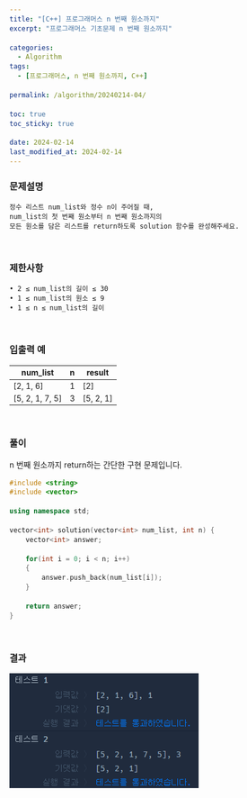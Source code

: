 ```yaml
---
title: "[C++] 프로그래머스 n 번째 원소까지"
excerpt: "프로그래머스 기초문제 n 번째 원소까지"

categories:
  - Algorithm
tags:
  - [프로그래머스, n 번째 원소까지, C++]

permalink: /algorithm/20240214-04/

toc: true
toc_sticky: true

date: 2024-02-14
last_modified_at: 2024-02-14
---
```


### 문제설명

    정수 리스트 num_list와 정수 n이 주어질 때,
    num_list의 첫 번째 원소부터 n 번째 원소까지의
    모든 원소를 담은 리스트를 return하도록 solution 함수를 완성해주세요.

<br/>

### 제한사항

    • 2 ≤ num_list의 길이 ≤ 30
    • 1 ≤ num_list의 원소 ≤ 9
    • 1 ≤ n ≤ num_list의 길이

<br/>

### 입출력 예

|num_list|n|result|
|---|---|---|
|[2, 1, 6]|1|[2]|
|[5, 2, 1, 7, 5]|3|[5, 2, 1]|

<br/>

### 풀이

n 번째 원소까지 return하는 간단한 구현 문제입니다.

```cpp
#include <string>
#include <vector>

using namespace std;

vector<int> solution(vector<int> num_list, int n) {
    vector<int> answer;
    
    for(int i = 0; i < n; i++)
    {
        answer.push_back(num_list[i]);
    }
    
    return answer;
}
```

<br/>

### 결과
![코드 실행결과](/assets/images/posts_img/20240214-04/001.png "코드 실행결과")

<script async src="https://pagead2.googlesyndication.com/pagead/js/adsbygoogle.js?client=ca-pub-9590884639502637"
     crossorigin="anonymous"></script>
<!-- devlogbase_01 -->
<ins class="adsbygoogle"
     style="display:block"
     data-ad-client="ca-pub-9590884639502637"
     data-ad-slot="4742297382"
     data-ad-format="auto"
     data-full-width-responsive="true"></ins>
<script>
     (adsbygoogle = window.adsbygoogle || []).push({});
</script>
